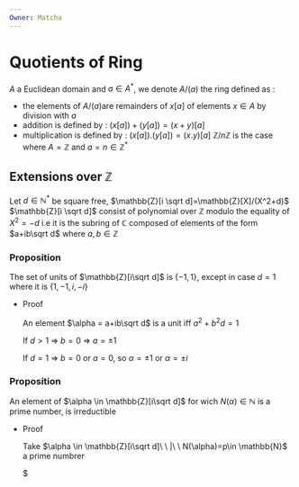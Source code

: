 ```yaml
---
Owner: Matcha
---
```

  
# Quotients of Ring
$A$ a Euclidean domain and $a\in A^*$, we denote $A/(a)$ the ring defined as :
- the elements of $A/(a)$are remainders of $x[a]$ of elements $x\in A$ by division with $a$
- addition is defined by : $(x[a])+(y[a])=(x+y)[a]$
- multiplication is defined by : $(x[a]).(y[a])=(x.y)[a]$
$\mathbb{Z}/n\mathbb{Z}$ is the case where $A=\mathbb{Z}$ and $a=n\in \mathbb{Z}^*$
  
  
## Extensions over $\mathbb{Z}$
Let $d\in \mathbb{N}^*$ be square free, $\mathbb{Z}[i \sqrt d]=\mathbb{Z}[X]/(X^2+d)$
$\mathbb{Z}[i \sqrt d]$ consist of polynomial over $\mathbb{Z}$ modulo the equality of $X^2=-d$
i.e it is the subring of $\mathbb{C}$ composed of elements of the form $a+ib\sqrt d$ where $a,b\in \mathbb{Z}$
  
  
### Proposition
The set of units of $\mathbb{Z}[i\sqrt d]$ is $\{-1,1\}$, except in case $d = 1$ where it is $\{1,-1,i,-i\}$
- Proof
    
    An element $\alpha = a+ib\sqrt d$ is a unit iff $a^2+b^2d=1$
    
    If $d>1\ \Rightarrow$ $b=0\ \Rightarrow\ a=\pm 1$
    
    If $d=1\ \Rightarrow\ b=0$ or $a=0$, so $\alpha=\pm 1$ or $\alpha = \pm i$
    
      
    
  
  
### Proposition
An element of $\alpha \in \mathbb{Z}[i\sqrt d]$ for wich $N(\alpha)\in \mathbb{N}$ is a prime number, is irreductible
- Proof
    
    Take $\alpha \in \mathbb{Z}[i\sqrt d]\ \ |\ \ N(\alpha)=p\in \mathbb{N}$ a prime numbrer
    
    $